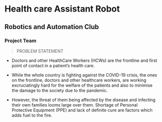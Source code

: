 # Health care Assistant Robot

## Robotics and Automation Club 

### Project Team

> PROBLEM STATEMENT

- Doctors and other HealthCare Workers (HCWs) are the frontline and first point of contact in a patient’s
health care.

- While the whole country is fighting against the COVID-19 crisis, the ones on the frontline, doctors and
other healthcare workers, are working excruciatingly hard for the welfare of the patients and also to minimise
the damage to the society due to the pandemic.

- However, the threat of them being affected by the disease and infecting their own families looms large over
them. Shortage of Personal Protective Equipment (PPE) and lack of definite cure are factors which adds fuel to
the fire.
